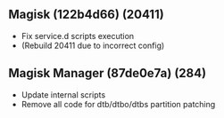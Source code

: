 ## Magisk (122b4d66) (20411)
- Fix service.d scripts execution
- (Rebuild 20411 due to incorrect config)

## Magisk Manager (87de0e7a) (284)
- Update internal scripts
- Remove all code for dtb/dtbo/dtbs partition patching
